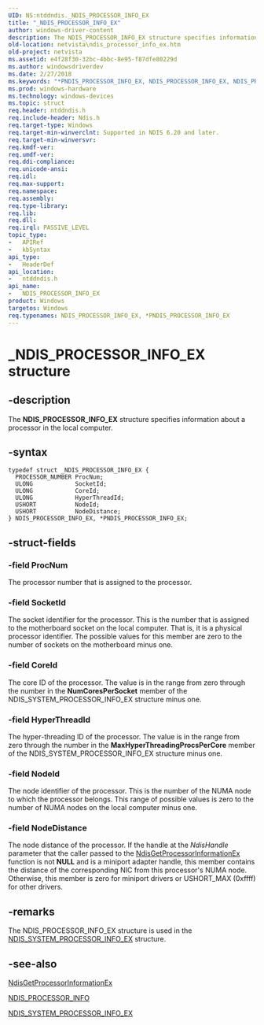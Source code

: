 ```yaml
---
UID: NS:ntddndis._NDIS_PROCESSOR_INFO_EX
title: "_NDIS_PROCESSOR_INFO_EX"
author: windows-driver-content
description: The NDIS_PROCESSOR_INFO_EX structure specifies information about a processor in the local computer.
old-location: netvista\ndis_processor_info_ex.htm
old-project: netvista
ms.assetid: e4f28f30-32bc-4bbc-8e95-f87dfe80229d
ms.author: windowsdriverdev
ms.date: 2/27/2018
ms.keywords: "*PNDIS_PROCESSOR_INFO_EX, NDIS_PROCESSOR_INFO_EX, NDIS_PROCESSOR_INFO_EX structure [Network Drivers Starting with Windows Vista], PNDIS_PROCESSOR_INFO_EX, PNDIS_PROCESSOR_INFO_EX structure pointer [Network Drivers Starting with Windows Vista], _NDIS_PROCESSOR_INFO_EX, ndis_processor_group_ref_0a75adfb-c28f-4d9b-8b29-6da14662bda7.xml, netvista.ndis_processor_info_ex, ntddndis/NDIS_PROCESSOR_INFO_EX, ntddndis/PNDIS_PROCESSOR_INFO_EX"
ms.prod: windows-hardware
ms.technology: windows-devices
ms.topic: struct
req.header: ntddndis.h
req.include-header: Ndis.h
req.target-type: Windows
req.target-min-winverclnt: Supported in NDIS 6.20 and later.
req.target-min-winversvr: 
req.kmdf-ver: 
req.umdf-ver: 
req.ddi-compliance: 
req.unicode-ansi: 
req.idl: 
req.max-support: 
req.namespace: 
req.assembly: 
req.type-library: 
req.lib: 
req.dll: 
req.irql: PASSIVE_LEVEL
topic_type:
-	APIRef
-	kbSyntax
api_type:
-	HeaderDef
api_location:
-	ntddndis.h
api_name:
-	NDIS_PROCESSOR_INFO_EX
product: Windows
targetos: Windows
req.typenames: NDIS_PROCESSOR_INFO_EX, *PNDIS_PROCESSOR_INFO_EX
---
```


# _NDIS_PROCESSOR_INFO_EX structure


## -description


The <b>NDIS_PROCESSOR_INFO_EX</b> structure specifies information about a processor in the local
  computer.


## -syntax


````
typedef struct _NDIS_PROCESSOR_INFO_EX {
  PROCESSOR_NUMBER ProcNum;
  ULONG            SocketId;
  ULONG            CoreId;
  ULONG            HyperThreadId;
  USHORT           NodeId;
  USHORT           NodeDistance;
} NDIS_PROCESSOR_INFO_EX, *PNDIS_PROCESSOR_INFO_EX;
````


## -struct-fields




### -field ProcNum

The processor number that is assigned to the processor.


### -field SocketId

The socket identifier for the processor. This is the number that is assigned to the motherboard
     socket on the local computer. That is, it is a physical processor identifier. The possible values for
     this member are zero to the number of sockets on the motherboard minus one.


### -field CoreId

The core ID of the processor. The value is in the range from zero through the number in the 
     <b>NumCoresPerSocket</b> member of the NDIS_SYSTEM_PROCESSOR_INFO_EX structure minus one.


### -field HyperThreadId

The hyper-threading ID of the processor. The value is in the range from zero through the number in
     the 
     <b>MaxHyperThreadingProcsPerCore</b> member of the NDIS_SYSTEM_PROCESSOR_INFO_EX structure minus
     one.


### -field NodeId

The node identifier of the processor. This is the number of the NUMA node to which the processor
     belongs. This range of possible values is zero to the number of NUMA nodes on the local computer minus
     one.


### -field NodeDistance

The node distance of the processor. If the handle at the 
     <i>NdisHandle</i> parameter that the caller passed to the 
     <a href="..\ndis\nf-ndis-ndisgetprocessorinformationex.md">
     NdisGetProcessorInformationEx</a> function is not <b>NULL</b> and is a miniport adapter handle, this member
     contains the distance of the corresponding NIC from this processor's NUMA node. Otherwise, this member
     is zero for miniport drivers or USHORT_MAX (0xffff) for other drivers.


## -remarks



The NDIS_PROCESSOR_INFO_EX structure is used in the 
    <a href="..\ntddndis\ns-ntddndis-_ndis_system_processor_info_ex.md">
    NDIS_SYSTEM_PROCESSOR_INFO_EX</a> structure.




## -see-also

<a href="..\ndis\nf-ndis-ndisgetprocessorinformationex.md">
   NdisGetProcessorInformationEx</a>



<a href="..\ndis\ns-ndis-_ndis_processor_info.md">NDIS_PROCESSOR_INFO</a>



<a href="..\ntddndis\ns-ntddndis-_ndis_system_processor_info_ex.md">NDIS_SYSTEM_PROCESSOR_INFO_EX</a>



 

 


